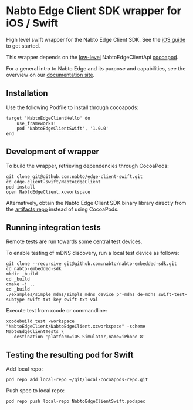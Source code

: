 # Nabto Edge Client SDK wrapper for iOS / Swift

High level swift wrapper for the Nabto Edge Client SDK. See the [iOS guide](https://docs.nabto.com/developer/guides/get-started/ios/intro.html) to get started.

This wrapper depends on the [low-level](https://docs.nabto.com/developer/api-reference/plain-c-client-sdk/intro.html) NabtoEdgeClientApi [cocoapod](https://cocoapods.org/pods/NabtoEdgeClientApi).

For a general intro to Nabto Edge and its purpose and capabilities, see the overview on our [documentation site](https://docs.nabto.com/developer/guides/overview/platform-overview.html).

## Installation

Use the following Podfile to install through cocoapods:

```
target 'NabtoEdgeClientHello' do
    use_frameworks!
    pod 'NabtoEdgeClientSwift', '1.0.0'
end
```

## Development of wrapper

To build the wrapper, retrieving dependencies through CocoaPods:

```
git clone git@github.com:nabto/edge-client-swift.git
cd edge-client-swift/NabtoEdgeClient
pod install
open NabtoEdgeClient.xcworkspace
```

Alternatively, obtain the Nabto Edge Client SDK binary library directly from the [artifacts repo](https://github.com/nabto/nabto5-releases) instead of using CocoaPods.

## Running integration tests

Remote tests are run towards some central test devices.

To enable testing of mDNS discovery, run a local test device as follows:

```
git clone --recursive git@github.com:nabto/nabto-embedded-sdk.git
cd nabto-embedded-sdk
mkdir _build
cd _build
cmake -j ..
cd _build
./examples/simple_mdns/simple_mdns_device pr-mdns de-mdns swift-test-subtype swift-txt-key swift-txt-val
```

Execute test from xcode or commandline:

```
xcodebuild test -workspace "NabtoEdgeClient/NabtoEdgeClient.xcworkspace" -scheme NabtoEdgeClientTests \
  -destination 'platform=iOS Simulator,name=iPhone 8'
```

## Testing the resulting pod for Swift

Add local repo:

```
pod repo add local-repo ~/git/local-cocoapods-repo.git
```

Push spec to local repo:

```
pod repo push local-repo NabtoEdgeClientSwift.podspec
```
